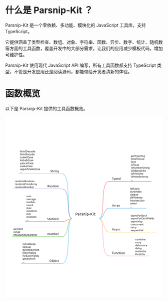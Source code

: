 # 什么是 Parsnip-Kit ？

Parsnip-Kit 是一个零依赖、多功能、模块化的 JavaScript 工具库，支持 TypeScript。

它提供涵盖了类型检查、数组、对象、字符串、函数、异步、数字、统计、随机数等方面的工具函数，覆盖开发中的大部分需求，让我们的应用减少模板代码，增加可维护性。

Parsnip-Kit 使用现代 JavaScript API 编写，所有工具函数都支持 TypeScript 类型，不管是开发应用还是阅读源码，都能带给开发者清新的体验。

# 函数概览

以下是 Parsnip-Kit 提供的工具函数概览。

![](../../overview.svg)
